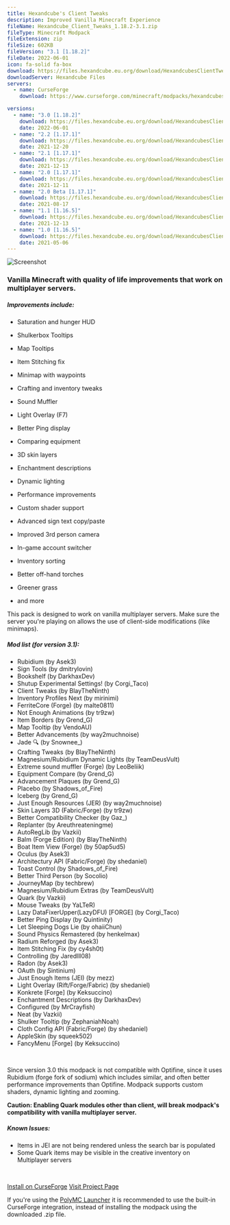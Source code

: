 ```yaml
---
title: Hexandcube's Client Tweaks
description: Improved Vanilla Minecraft Experience
fileName: Hexandcube_Client_Tweaks_1.18.2-3.1.zip
fileType: Minecraft Modpack
fileExtension: zip
fileSize: 602KB
fileVersion: "3.1 [1.18.2]"
fileDate: 2022-06-01
icon: fa-solid fa-box
download: https://files.hexandcube.eu.org/download/HexandcubesClientTweaks/Hexandcube_Client_Tweaks_1.18.2-3.1.zip
downloadServer: Hexandcube Files
servers: 
  - name: CurseForge
    download: https://www.curseforge.com/minecraft/modpacks/hexandcubes-client-tweaks/download/3813548

versions:
  - name: "3.0 [1.18.2]"
    download: https://files.hexandcube.eu.org/download/HexandcubesClientTweaks/Hexandcube_Client_Tweaks_1.18.2-3.0.zip
    date: 2022-06-01
  - name: "2.2 [1.17.1]"
    download: https://files.hexandcube.eu.org/download/HexandcubesClientTweaks/Hexandcube_Client_Tweaks_1.17.1-2.2.zip
    date: 2021-12-20
  - name: "2.1 [1.17.1]"
    download: https://files.hexandcube.eu.org/download/HexandcubesClientTweaks/Hexandcube_Client_Tweaks_1.17.1-2.1.zip
    date: 2021-12-13
  - name: "2.0 [1.17.1]"
    download: https://files.hexandcube.eu.org/download/HexandcubesClientTweaks/Hexandcube_Client_Tweaks_1.17.1-2.0.zip
    date: 2021-12-11
  - name: "2.0 Beta [1.17.1]"
    download: https://files.hexandcube.eu.org/download/HexandcubesClientTweaks/Hexandcube_Client_Tweaks_1.17.1-2.0_Beta.zip
    date: 2021-08-17
  - name: "1.1 [1.16.5]"
    download: https://files.hexandcube.eu.org/download/HexandcubesClientTweaks/Hexandcube_Client_Tweaks_1.16.5-1.1.zip
    date: 2021-12-13
  - name: "1.0 [1.16.5]"
    download: https://files.hexandcube.eu.org/download/HexandcubesClientTweaks/Hexandcube_Client_Tweaks_1.16.5-1.0.zip
    date: 2021-05-06
---
```


![Screenshot](/img/files/ClientTweaks-scr.png)

### Vanilla Minecraft with quality of life improvements that work on multiplayer servers.

##### Improvements include:

- Saturation and hunger HUD

- Shulkerbox Tooltips

- Map Tooltips

- Item Stitching fix

- Minimap with waypoints

- Crafting and inventory tweaks

- Sound Muffler

- Light Overlay (F7)

- Better Ping display

- Comparing equipment

- 3D skin layers

- Enchantment descriptions

- Dynamic lighting

- Performance improvements

- Custom shader support

- Advanced sign text copy/paste

- Improved 3rd person camera

- In-game account switcher

- Inventory sorting

- Better off-hand torches

- Greener grass

- and more

This pack is designed to work on vanilla multiplayer servers. Make sure the server you're playing on allows the use of
client-side modifications (like minimaps).

##### Mod list (for version 3.1):

- Rubidium (by Asek3)
- Sign Tools (by dmitrylovin)
- Bookshelf (by DarkhaxDev)
- Shutup Experimental Settings! (by Corgi_Taco)
- Client Tweaks (by BlayTheNinth)
- Inventory Profiles Next (by mirinimi)
- FerriteCore (Forge) (by malte0811)
- Not Enough Animations (by tr9zw)
- Item Borders (by Grend_G)
- Map Tooltip (by VendoAU)
- Better Advancements (by way2muchnoise)
- Jade 🔍 (by Snownee_)
- Crafting Tweaks (by BlayTheNinth)
- Magnesium/Rubidium Dynamic Lights (by TeamDeusVult)
- Extreme sound muffler (Forge) (by LeoBeliik)
- Equipment Compare (by Grend_G)
- Advancement Plaques (by Grend_G)
- Placebo (by Shadows_of_Fire)
- Iceberg (by Grend_G)
- Just Enough Resources (JER) (by way2muchnoise)
- Skin Layers 3D (Fabric/Forge) (by tr9zw)
- Better Compatibility Checker (by Gaz_)
- Replanter (by Areuthreateningme)
- AutoRegLib (by Vazkii)
- Balm (Forge Edition) (by BlayTheNinth)
- Boat Item View (Forge) (by 50ap5ud5)
- Oculus (by Asek3)
- Architectury API (Fabric/Forge) (by shedaniel)
- Toast Control (by Shadows_of_Fire)
- Better Third Person (by Socolio)
- JourneyMap (by techbrew)
- Magnesium/Rubidium Extras (by TeamDeusVult)
- Quark (by Vazkii)
- Mouse Tweaks (by YaLTeR)
- Lazy DataFixerUpper(LazyDFU) [FORGE] (by Corgi_Taco)
- Better Ping Display (by Quintinity)
- Let Sleeping Dogs Lie (by ohaiiChun)
- Sound Physics Remastered (by henkelmax)
- Radium Reforged (by Asek3)
- Item Stitching Fix (by cy4sh0t)
- Controlling (by Jaredlll08)
- Radon (by Asek3)
- OAuth (by Sintinium)
- Just Enough Items (JEI) (by mezz)
- Light Overlay (Rift/Forge/Fabric) (by shedaniel)
- Konkrete [Forge] (by Keksuccino)
- Enchantment Descriptions (by DarkhaxDev)
- Configured (by MrCrayfish)
- Neat (by Vazkii)
- Shulker Tooltip (by ZephaniahNoah)
- Cloth Config API (Fabric/Forge) (by shedaniel)
- AppleSkin (by squeek502)
- FancyMenu [Forge] (by Keksuccino)

<br>

Since version 3.0 this modpack is not compatible with Optifine, since it uses Rubidium (forge fork of sodium) which
includes similar, and often better performance improvements than Optifine. Modpack supports custom shaders, dynamic
lighting and zooming.

**Caution: Enabling Quark modules other than client, will break modpack's compatibility with vanilla multiplayer server.**

##### Known Issues:

- Items in JEI are not being rendered unless the search bar is populated
- Some Quark items may be visible in the creative inventory on Multiplayer servers

<br>

<a class="btn btn-primary" href="https://www.curseforge.com/minecraft/modpacks/hexandcubes-client-tweaks/download/3813548?client=y" target="_blank"><i class="fas fa-fire"></i> Install on CurseForge</a>
<a class="btn btn-secondary" href="https://www.curseforge.com/minecraft/modpacks/hexandcubes-client-tweaks" target="_blank"><i class="fas fa-external-link-alt"></i> Visit Project Page</a>

If you're using the [PolyMC Launcher](https://polymc.org/) it is recommended to use the built-in CurseForge integration,
instead of installing the modpack using the downloaded .zip file.
